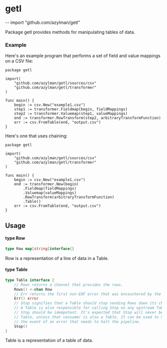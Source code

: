 # getl
--
    import "github.com/azylman/getl"

Package getl provides methods for manipulating tables of data.


### Example

Here's an example program that performs a set of field and value mappings on a
CSV file:

    package getl

    import(
    	"github.com/azylman/getl/sources/csv"
    	"github.com/azylman/getl/transformer"
    )

    func main() {
    	begin := csv.New("example1.csv")
    	step1 := transformer.Fieldmap(begin, fieldMappings)
    	step2 := transformer.Valuemap(step1, valueMappings)
    	end := transformer.RowTransform(step2, arbitraryTransformFunction)
    	err := csv.FromTable(end, "output.csv")
    }

Here's one that uses chaining:

    package getl

    import(
    	"github.com/azylman/getl/sources/csv"
    	"github.com/azylman/getl/transformer"
    )

    func main() {
    	begin := csv.New("example1.csv")
    	end := transformer.New(begin)
    		.Fieldmap(fieldMappings)
    		.Valuemap(valueMappings)
    		.RowTransform(arbitraryTransformFunction)
    		.Table()
    	err := csv.FromTable(end, "output.csv")
    }

## Usage

#### type Row

```go
type Row map[string]interface{}
```

Row is a representation of a line of data in a Table.

#### type Table

```go
type Table interface {
	// Rows returns a channel that provides the rows.
	Rows() <-chan Row
	// Err returns the first non-EOF error that was encountered by the Table.
	Err() error
	// Stop signifies that a Table should stop sending Rows down its channel.
	// A Table is also responsible for calling Stop on any upstream Tables it knows about.
	// Stop should be idempotent. It's expected that Stop will never be called by a consumer of a
	// Table, unless that consumer is also a Table. It can be used to Stop all upstream Tables in
	// the event of an error that needs to halt the pipeline.
	Stop()
}
```

Table is a representation of a table of data.
